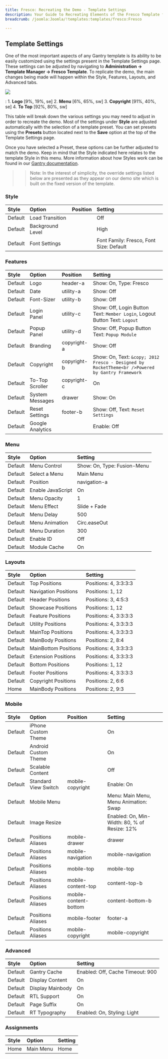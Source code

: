 ```yaml
---
title: Fresco: Recreating the Demo - Template Settings
description: Your Guide to Recreating Elements of the Fresco Template for WordPress
breadcrumb: /joomla:Joomla/!templates:templates/fresco:Fresco

---
```


Template Settings
-----
One of the most important aspects of any Gantry template is its ability to be easily customized using the settings present in the Template Settings page. These settings can be adjusted by navigating to **Administration -> Template Manager -> Fresco Template**. To replicate the demo, the main changes being made will happen within the Style, Features, Layouts, and Advanced tabs. 

![][fresco2]

:   1. **Logo**  [9%, 19%, se]
    2. **Menu**  [6%, 65%, sw]
    3. **Copyright**  [91%, 40%, se]
    4. **To Top**  [92%, 80%, sw]

This table will break down the various settings you may need to adjust in order to recreate the demo. Most of the settings under **Style** are adjusted automatically with the selection of a template preset. You can set presets using the **Presets** button located next to the **Save** option at the top of the Template Settings page.

Once you have selected a Preset, these options can be further adjusted to match the demo. Keep in mind that the Style indicated here relates to the template Style in this menu. More information about how Styles work can be found in our [Gantry documentation][Style].

>> Note: In the interest of simplicity, the override settings listed below are presented as they appear on our demo site which is built on the fixed version of the template.

### Style
| Style   | Option           | Position | Setting                                 |  
| :------ | :--------------- | :------- | :-------------------------------------- |  
| Default | Load Transition  |          | Off                                     |  
| Default | Background Level |          | High                                    |  
| Default | Font Settings    |          | Font Family: Fresco, Font Size: Default |  

### Features
| Style   | Option           | Position    | Setting                                                                                        |  
| :------ | :--------------- | :---------- | :--------------------------------------------------------------------------------------------- |  
| Default | Logo             | header-a    | Show: On, Type: Fresco                                                                         |  
| Default | Date             | utility-a   | Show: Off                                                                                      |  
| Default | Font-Sizer       | utility-b   | Show: Off                                                                                      |  
| Default | Login Panel      | utility-c   | Show: Off, Login Button Text: `Member Login`, Logout Button Text: `Logout`                     |  
| Default | Popup Panel      | utility-d   | Show: Off, Popup Button Text: `Popup Module`                                                   |  
| Default | Branding         | copyright-a | Show: Off                                                                                      |  
| Default | Copyright        | copyright-b | Show: On, Text: `&copy; 2012 Fresco - Designed by RocketTheme<br />Powered by Gantry Framework`|  
| Default | To-Top Scroller  | copyright-c | On                                                                                             |  
| Default | System Messages  | drawer      | Show: On                                                                                       |  
| Default | Reset Settings   | footer-b    | Show: Off, Text: `Reset Settings`                                                              |  
| Default | Google Analytics |             | Enable: Off                                                                                    |  

### Menu
| Style   | Option            | Setting                     |  
| :------ | :---------------- | :-------------------------- |  
| Default | Menu Control      | Show: On, Type: Fusion-Menu |  
| Default | Select a Menu     | Main Menu                   |  
| Default | Position          | navigation-a                |  
| Default | Enable JavaScript | On                          |  
| Default | Menu Opacity      | 1                           |  
| Default | Menu Effect       | Slide + Fade                |  
| Default | Menu Delay        | 500                         |  
| Default | Menu Animation    | Circ.easeOut                |  
| Default | Menu Duration     | 300                         |  
| Default | Enable ID         | Off                         |  
| Default | Module Cache      | On                          | 

### Layouts
| Style   | Option               | Setting               |  
| :------ | :------------------- | :-------------------- |  
| Default | Top Positions        | Positions: 4, 3:3:3:3 |  
| Default | Navigation Positions | Positions: 1, 12      |  
| Default | Header Positions     | Positions: 3, 4:5:3   |  
| Default | Showcase Positions   | Positions: 1, 12      |  
| Default | Feature Positions    | Positions: 4, 3:3:3:3 |  
| Default | Utility Positions    | Positions: 4, 3:3:3:3 |  
| Default | MainTop Positions    | Positions: 4, 3:3:3:3 |  
| Default | MainBody Positions   | Positions: 2, 8:4     |  
| Default | MainBottom Positions | Positions: 4, 3:3:3:3 |  
| Default | Extension Positions  | Positions: 4, 3:3:3:3 |  
| Default | Bottom Positions     | Positions: 1, 12      |  
| Default | Footer Positions     | Positions: 4, 3:3:3:3 |  
| Default | Copyright Positions  | Positions: 2, 6:6     |  
| Home    | MainBody Positions   | Positions: 2, 9:3     |  

### Mobile
| Style   | Option               | Position              | Setting                                      |  
| :------ | :------------------- | :-------------------- | :------------------------------------------- |  
| Default | iPhone Custom Theme  |                       | On                                           |  
| Default | Android Custom Theme |                       | On                                           |  
| Default | Scalable Content     |                       | Off                                          |  
| Default | Standard View Switch | mobile-copyright      | Enable: On                                   |  
| Default | Mobile Menu          |                       | Menu: Main Menu, Menu Animation: Swap        |  
| Default | Image Resize         |                       | Enabled: On, Min-Width: 80, % of Resize: 12% |  
| Default | Positions Aliases    | mobile-drawer         | drawer                                       |  
| Default | Positions Aliases    | mobile-navigation     | mobile-navigation                            |  
| Default | Positions Aliases    | mobile-top            | mobile-top                                   |  
| Default | Positions Aliases    | mobile-content-top    | content-top-b                                |  
| Default | Positions Aliases    | mobile-content-bottom | content-bottom-b                             |  
| Default | Positions Aliases    | mobile-footer         | footer-a                                     |  
| Default | Positions Aliases    | mobile-copyright      | mobile-copyright                             |  

### Advanced
| Style   | Option           | Setting                          |  
| :------ | :--------------- | :------------------------------- |  
| Default | Gantry Cache     | Enabled: Off, Cache Timeout: 900 |  
| Default | Display Content  | On                               |  
| Default | Display Mainbody | On                               |  
| Default | RTL Support      | On                               |  
| Default | Page Suffix      | On                               |  
| Default | RT Typography    | Enabled: On, Styling: Light      |  

### Assignments
| Style | Option    | Setting |  
| :---- | :-------- | :------ |  
| Home  | Main Menu | Home    |  

[menu]: ../../start/menu.md
[Style]: http://www.gantry-framework.org/documentation/joomla/configure
[fresco2]: assets/fresco.jpeg